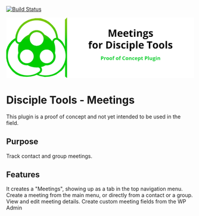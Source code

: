 [![Build Status](https://travis-ci.com/DiscipleTools/disciple-tools-meetings.svg?branch=master)](https://travis-ci.com/DiscipleTools/disciple-tools-meetings)

![Meetings](https://raw.githubusercontent.com/DiscipleTools/disciple-tools-meetings/master/meetings-banner.png)
# Disciple Tools - Meetings

This plugin is a proof of concept and not yet intended to be used in the field.

## Purpose

Track contact and group meetings.

## Features

It creates a "Meetings", showing up as a tab in the top navigation menu.
Create a meeting from the main menu, or directly from a contact or a group.
View and edit meeting details.
Create custom meeting fields from the WP Admin
